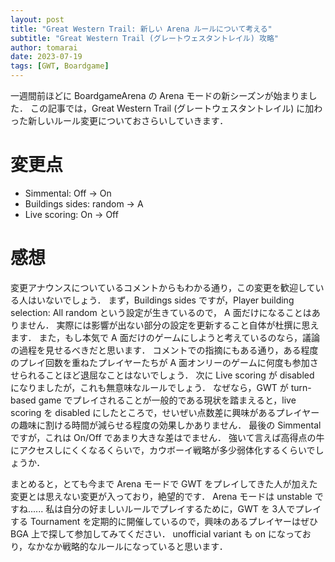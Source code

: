 ```yaml
---
layout: post
title: "Great Western Trail: 新しい Arena ルールについて考える"
subtitle: "Great Western Trail (グレートウェスタントレイル) 攻略"
author: tomarai
date: 2023-07-19
tags: [GWT, Boardgame]
---
```


一週間前ほどに BoardgameArena の Arena モードの新シーズンが始まりました．
この記事では，Great Western Trail (グレートウェスタントレイル) に加わった新しいルール変更についておさらいしていきます．

# 変更点

* Simmental: Off -> On
* Buildings sides: random -> A
* Live scoring: On -> Off

# 感想

変更アナウンスについているコメントからもわかる通り，この変更を歓迎している人はいないでしょう．
まず，Buildings sides ですが，Player building selection: All random という設定が生きているので， A 面だけになることはありません．
実際には影響が出ない部分の設定を更新すること自体が杜撰に思えます．
また，もし本気で A 面だけのゲームにしようと考えているのなら，議論の過程を見せるべきだと思います．
コメントでの指摘にもある通り，ある程度のプレイ回数を重ねたプレイヤーたちが A 面オンリーのゲームに何度も参加させられることほど退屈なことはないでしょう．
次に Live scoring が disabled になりましたが，これも無意味なルールでしょう．
なぜなら，GWT が turn-based game でプレイされることが一般的である現状を踏まえると，live scoring を disabled にしたところで，せいぜい点数差に興味があるプレイヤーの趣味に割ける時間が減らせる程度の効果しかありません．
最後の Simmental ですが，これは On/Off であまり大きな差はでません．
強いて言えば高得点の牛にアクセスしにくくなるくらいで，カウボーイ戦略が多少弱体化するくらいでしょうか．

まとめると，とても今まで Arena モードで GWT をプレイしてきた人が加えた変更とは思えない変更が入っており，絶望的です．
Arena モードは unstable ですね......
私は自分の好ましいルールでプレイするために，GWT を 3人でプレイする Tournament を定期的に開催しているので，興味のあるプレイヤーはぜひ BGA 上で探して参加してみてください．
unofficial variant も on になっており，なかなか戦略的なルールになっていると思います．
